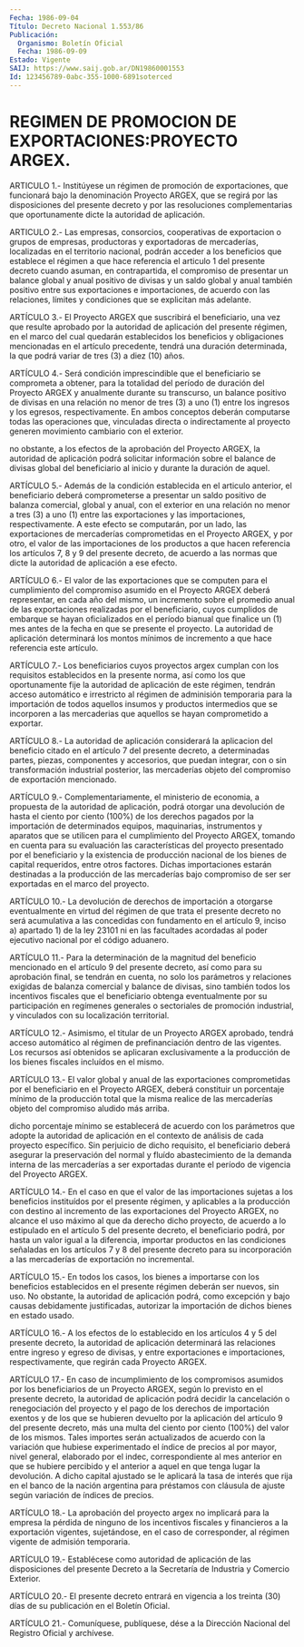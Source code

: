 ```yaml
---
Fecha: 1986-09-04
Título: Decreto Nacional 1.553/86
Publicación:
  Organismo: Boletín Oficial
  Fecha: 1986-09-09
Estado: Vigente
SAIJ: https://www.saij.gob.ar/DN19860001553
Id: 123456789-0abc-355-1000-6891soterced
---
```

# REGIMEN DE PROMOCION DE EXPORTACIONES:PROYECTO ARGEX.

<a id="1"></a>
ARTICULO 1.- Institúyese un régimen de promoción de exportaciones, que funcionará bajo la denominación Proyecto ARGEX, que se regirá por las disposiciones del presente decreto y por las resoluciones complementarias que oportunamente dicte la autoridad de aplicación.

<a id="2"></a>
ARTICULO 2.- Las empresas, consorcios, cooperativas de exportacion o grupos de empresas, productoras y exportadoras de mercaderías, localizadas en el territorio nacional, podrán acceder a los beneficios que establece el régimen a que hace referencia el articulo 1 del presente decreto cuando asuman, en contrapartida, el compromiso de presentar un balance global y anual positivo de divisas y un saldo global y anual también positivo entre sus exportaciones e importaciones, de acuerdo con las relaciones, límites y condiciones que se explicitan más adelante.

<a id="3"></a>
ARTÍCULO 3.- El Proyecto ARGEX que suscribirá el beneficiario, una vez que resulte aprobado por la autoridad de aplicación del presente régimen, en el marco del cual quedarán establecidos los beneficios y obligaciones mencionadas en el artículo precedente, tendrá una duración determinada, la que podrá variar de tres (3) a diez (10) años.

<a id="4"></a>
ARTÍCULO 4.- Será condición imprescindible que el beneficiario se comprometa a obtener, para la totalidad del período de duración del Proyecto ARGEX y anualmente durante su transcurso, un balance positivo de divisas en una relación no menor de tres (3) a uno (1) entre los ingresos y los egresos, respectivamente. En ambos conceptos deberán computarse todas las operaciones que, vinculadas directa o indirectamente al proyecto generen movimiento cambiario con el exterior.

no obstante, a los efectos de la aprobación del Proyecto ARGEX, la autoridad de aplicación podrá solicitar información sobre el balance de divisas global del beneficiario al inicio y durante la duración de aquel.

<a id="5"></a>
ARTÍCULO 5.- Además de la condición establecida en el articulo anterior, el beneficiario deberá comprometerse a presentar un saldo positivo de balanza comercial, global y anual, con el exterior en una relación no menor a tres (3) a uno (1) entre las exportaciones y las importaciones, respectivamente. A este efecto se computarán, por un lado, las exportaciones de mercaderías comprometidas en el Proyecto ARGEX, y por otro, el valor de las importaciones de los productos a que hacen referencia los artículos 7, 8 y 9 del presente decreto, de acuerdo a las normas que dicte la autoridad de aplicación a ese efecto.

<a id="6"></a>
ARTÍCULO 6.- El valor de las exportaciones que se computen para el cumplimiento del compromiso asumido en el Proyecto ARGEX deberá representar, en cada año del mismo, un incremento sobre el promedio anual de las exportaciones realizadas por el beneficiario, cuyos cumplidos de embarque se hayan oficializados en el período bianual que finalice  un (1) mes antes de la fecha en que se presente el proyecto. La autoridad de aplicación determinará los montos mínimos de incremento  a que hace referencia este artículo.

<a id="7"></a>
ARTÍCULO 7.- Los beneficiarios cuyos proyectos argex cumplan con los requisitos establecidos en la presente norma, así como los que oportunamente fije la autoridad de aplicación de este régimen, tendrán acceso automático e irrestricto al régimen de adminisión temporaria para la importación de todos aquellos insumos y productos intermedios que se incorporen a las mercaderias que aquellos se hayan comprometido a exportar.

<a id="8"></a>
ARTÍCULO 8.- La autoridad de aplicación considerará la aplicacion del beneficio citado en el artículo 7 del  presente decreto, a determinadas partes, piezas, componentes y accesorios, que puedan integrar, con o sin transformación industrial posterior, las mercaderías objeto del compromiso de exportación mencionado.

<a id="9"></a>
ARTÍCULO 9.- Complementariamente, el ministerio de economia, a propuesta de la autoridad de aplicación, podrá otorgar una devolución de hasta el ciento por ciento (100%) de los derechos pagados por la importación de determinados equipos, maquinarias, instrumentos y aparatos que se utilicen para el cumplimiento del Proyecto ARGEX, tomando en cuenta para su evaluación las características del proyecto presentado por el beneficiario y la existencia de producción nacional de los bienes de capital requeridos, entre otros factores. Dichas importaciones estarán destinadas a la producción de las mercaderías bajo compromiso de ser ser exportadas en el marco del proyecto.

<a id="10"></a>
ARTÍCULO 10.- La devolución de derechos de importación a otorgarse eventualmente en virtud del régimen de que trata el presente decreto no será acumulativa a las concedidas con fundamento en el artículo 9, inciso a) apartado 1) de la ley 23101 ni en las facultades acordadas al poder ejecutivo nacional por el código aduanero.

<a id="11"></a>
ARTÍCULO 11.- Para la determinación de la magnitud del beneficio mencionado en el artículo 9 del presente decreto, así como para su aprobación final, se tendrán en cuenta, no solo los parámetros y relaciones exigidas de balanza comercial y balance de divisas, sino también todos los incentivos fiscales que el beneficiario obtenga eventualmente por su participación en regímenes generales o sectoriales de promoción industrial, y vinculados con su localización territorial.

<a id="12"></a>
ARTÍCULO 12.- Asimismo, el titular de un Proyecto ARGEX aprobado, tendrá acceso automático al régimen de prefinanciación dentro de las vigentes. Los recursos así obtenidos se aplicaran exclusivamente a la producción de los bienes fiscales incluídos en el mismo.

<a id="13"></a>
ARTÍCULO 13.- El valor global y anual de las exportaciones comprometidas por el beneficiario en el Proyecto ARGEX, deberá constituir un porcentaje mínimo de la producción total que la misma realice de las mercaderías objeto del compromiso aludido más arriba.

dicho porcentaje mínimo se establecerá de acuerdo con los parámetros que adopte la autoridad de aplicación en el contexto de análisis de cada proyecto específico. Sin perjuicio de dicho requisito, el beneficiario deberá asegurar la preservación del normal y fluído abastecimiento de la demanda interna de las mercaderías a ser exportadas durante el período de vigencia del Proyecto ARGEX.

<a id="14"></a>
ARTÍCULO 14.- En el caso en que el valor de las importaciones sujetas a los beneficios instituídos por el presente régimen, y aplicables a la producción con destino al incremento de las exportaciones del Proyecto ARGEX, no alcance el uso máximo al que da derecho dicho proyecto, de acuerdo a lo estipulado en el artículo 5 del presente decreto, el beneficiario podrá, por hasta un valor igual a la diferencia, importar productos en las condiciones señaladas en los artículos 7 y 8 del presente decreto para su incorporación a las mercaderías de exportación no incremental.

<a id="15"></a>
ARTÍCULO 15.- En todos los casos, los bienes a importarse con los beneficios establecidos en el presente régimen deberán ser nuevos, sin uso. No obstante, la autoridad de aplicación podrá, como excepción y bajo causas debidamente justificadas, autorizar la importación de dichos bienes en estado usado.

<a id="16"></a>
ARTÍCULO 16.- A los efectos de lo establecido en los artículos 4 y 5 del presente decreto, la autoridad de aplicación determinará las relaciones entre ingreso y egreso de divisas, y entre exportaciones e importaciones, respectivamente, que regirán cada Proyecto ARGEX.

<a id="17"></a>
ARTÍCULO 17.- En caso de incumplimiento de los compromisos asumidos por los beneficiarios de un Proyecto ARGEX, según lo previsto en el presente decreto, la autoridad de aplicación podrá decidir la cancelación o renegociación del proyecto y el pago de los derechos de importación exentos y de los que se hubieren devuelto por la aplicación del artículo 9 del presente decreto, más una multa del ciento por ciento (100%) del valor de los mismos. Tales importes serán actualizados de acuerdo con la variación que hubiese experimentado el índice de precios al por mayor, nivel general, elaborado por el indec, correspondiente al mes anterior en que se hubiere percibido y el anterior a aquel en que tenga lugar la devolución. A dicho capital ajustado se le aplicará la tasa de interés que rija en el banco de la nación argentina para préstamos con cláusula de ajuste según variación de índices de precios.

<a id="18"></a>
ARTÍCULO 18.- La aprobación del proyecto argex no implicará para la empresa la pérdida de ninguno de los incentivos fiscales y financieros a la exportación vigentes, sujetándose, en el caso de corresponder, al régimen vigente de admisión temporaria.

<a id="19"></a>
ARTÍCULO 19.- Establécese como autoridad de aplicación de las disposiciones del presente Decreto a la Secretaría de Industria y Comercio Exterior.

<a id="20"></a>
ARTÍCULO 20.- El presente decreto entrará en vigencia a los treinta (30) días de su publicación en el Boletín Oficial.

<a id="21"></a>
ARTÍCULO 21.- Comuníquese, publíquese, dése a la Dirección Nacional del Registro Oficial y archívese.